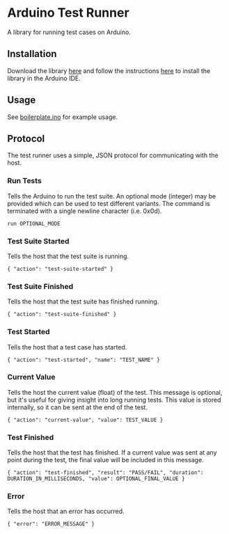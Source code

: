 # Arduino Test Runner
A library for running test cases on Arduino.

## Installation
Download the library [here](https://github.com/crispytronics/TestRunner/releases/download/v1.0.1/TestRunner.zip) and follow the instructions [here](http://arduino.cc/en/Guide/Libraries) to install the library in the Arduino IDE.

## Usage
See [boilerplate.ino](https://github.com/crispytronics/TestRunner/blob/master/boilerplate.ino) for example usage.

## Protocol
The test runner uses a simple, JSON protocol for communicating with the host. 

### Run Tests
Tells the Arduino to run the test suite.  An optional mode (integer) may be provided which can be used to test different variants. The command is terminated with a single newline character (i.e. 0x0d).

```
run OPTIONAL_MODE
```

### Test Suite Started
Tells the host that the test suite is running.

```
{ "action": "test-suite-started" }
```

### Test Suite Finished
Tells the host that the test suite has finished running.

```
{ "action": "test-suite-finished" }
```

### Test Started
Tells the host that a test case has started.

```
{ "action": "test-started", "name": "TEST_NAME" }
```

### Current Value
Tells the host the current value (float) of the test.  This message is optional, but it's useful for giving insight into long running tests. This value is stored internally, so it can be sent at the end of the test.

```
{ "action": "current-value", "value": TEST_VALUE }
```

### Test Finished
Tells the host that the test has finished.  If a current value was sent at any point during the test, the final value will be included in this message.

```
{ "action": "test-finished", "result": "PASS/FAIL", "duration": DURATION_IN_MILLISECONDS, "value": OPTIONAL_FINAL_VALUE }
 ```
 
### Error
Tells the host that an error has occurred.

```
{ "error": "ERROR_MESSAGE" }
```
